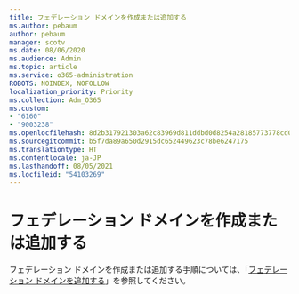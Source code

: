 ```yaml
---
title: フェデレーション ドメインを作成または追加する
ms.author: pebaum
author: pebaum
manager: scotv
ms.date: 08/06/2020
ms.audience: Admin
ms.topic: article
ms.service: o365-administration
ROBOTS: NOINDEX, NOFOLLOW
localization_priority: Priority
ms.collection: Adm_O365
ms.custom:
- "6160"
- "9003238"
ms.openlocfilehash: 8d2b317921303a62c83969d811ddbd0d8254a28185773778cd0432e7d5ce7eb4
ms.sourcegitcommit: b5f7da89a650d2915dc652449623c78be6247175
ms.translationtype: HT
ms.contentlocale: ja-JP
ms.lasthandoff: 08/05/2021
ms.locfileid: "54103269"
---
```

# <a name="creating-or-adding-a-federated-domain"></a>フェデレーション ドメインを作成または追加する

フェデレーション ドメインを作成または追加する手順については、「[フェデレーション ドメインを追加する](https://docs.microsoft.com/azure/active-directory/hybrid/how-to-connect-fed-management#addfeddomain)」を参照してください。